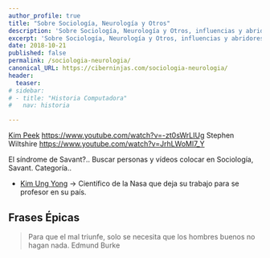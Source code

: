 ```yaml
---
author_profile: true
title: "Sobre Sociología, Neurología y Otros"
description: 'Sobre Sociología, Neurología y Otros, influencias y abridores de mente.'
excerpt: 'Sobre Sociología, Neurología y Otros, influencias y abridores de mente.'
date: 2018-10-21
published: false
permalink: /sociologia-neurologia/
canonical_URL: https://ciberninjas.com/sociologia-neurologia/
header:
  teaser: 
# sidebar:
# - title: "Historia Computadora"
#   nav: historia

---
```


[Kim Peek](https://es.wikipedia.org/wiki/Kim_Peek)
https://www.youtube.com/watch?v=-zt0sWrLIUg
Stephen Wiltshire https://www.youtube.com/watch?v=JrhLWoMl7_Y

El síndrome de Savant?.. Buscar personas y vídeos colocar en Sociología, Savant. Categoría..

* [Kim Ung Yong](https://www.storypick.com/kim-ung-yong/) -> Científico de la Nasa que deja su trabajo para se profesor en su país.

## Frases Épicas

> Para que el mal triunfe, solo se necesita que los hombres buenos no hagan nada.
> Edmund Burke

